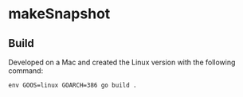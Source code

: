 # makeSnapshot

## Build

Developed on a Mac and created the Linux version with the following command:

```
env GOOS=linux GOARCH=386 go build .
```
